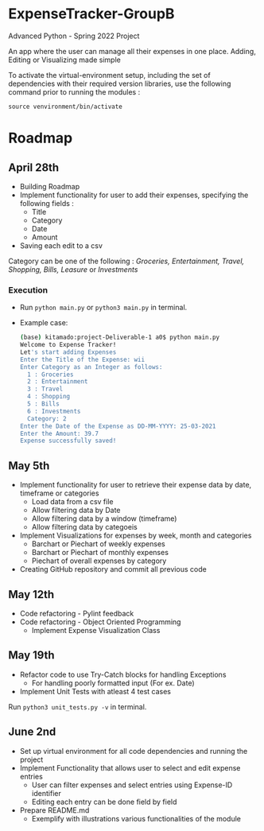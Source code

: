 # ExpenseTracker-GroupB

Advanced Python - Spring 2022 Project

An app where the user can manage all their expenses in one place. Adding, Editing or Visualizing made simple 

To activate the virtual-environment setup, including the set of dependencies with their required version libraries, use the following command prior to running the modules :

`source venvironment/bin/activate`

# Roadmap
## April 28th
- Building Roadmap
- Implement functionality for user to add their expenses, specifying the following fields :
	- Title
	- Category 
	- Date 
	- Amount 
- Saving each edit to a csv

Category can be one of the following : *Groceries, Entertainment, Travel, Shopping, Bills, Leasure* or *Investments*

### Execution

- Run `python main.py` or `python3 main.py` in terminal.
- Example case:

  ```bash
  (base) kitamado:project-Deliverable-1 a0$ python main.py
  Welcome to Expense Tracker!
  Let's start adding Expenses
  Enter the Title of the Expense: wii
  Enter Category as an Integer as follows: 
    1 : Groceries 
    2 : Entertainment 
    3 : Travel 
    4 : Shopping 
    5 : Bills 
    6 : Investments 
    Category: 2
  Enter the Date of the Expense as DD-MM-YYYY: 25-03-2021
  Enter the Amount: 39.7
  Expense successfully saved!
  ```


## May 5th
- Implement functionality for user to retrieve their expense data by date, timeframe or categories
	- Load data from a csv file
	- Allow filtering data by Date
	- Allow filtering data by a window (timeframe)
	- Allow filtering data by categoeis
- Implement Visualizations for expenses by week, month and categories
	- Barchart or Piechart of weekly expenses
	- Barchart or Piechart of monthly expenses
	- Piechart of overall expenses by category
- Creating GitHub repository and commit all previous code

## May 12th
- Code refactoring - Pylint feedback
- Code refactoring - Object Oriented Programming
	- Implement Expense Visualization Class

## May 19th
- Refactor code to use Try-Catch blocks for handling Exceptions
	- For handling poorly formatted input (For ex. Date)
- Implement Unit Tests with atleast 4 test cases

Run `python3 unit_tests.py -v` in terminal.

## June 2nd
- Set up virtual environment for all code dependencies and running the project
- Implement Functionality that allows user to select and edit expense entries 
	- User can filter expenses and select entries using Expense-ID identifier
	- Editing each entry can be done field by field 
- Prepare README.md
	- Exemplify with illustrations various functionalities of the module
